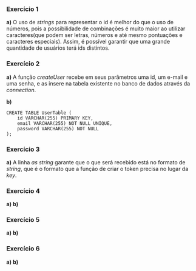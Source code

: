 ### Exercício 1
**a)** O uso de *strings* para representar o id é melhor do que o uso de números, pois a possibilidade de combinações é muito maior ao utilizar caracteres(que podem ser letras, números e até mesmo pontuações e caracteres especiais).
Assim, é possível garantir que uma grande quantidade de usuários terá ids distintos.

### Exercício 2
**a)** A função *createUser* recebe em seus parâmetros uma id, um e-mail e uma senha, e as insere na tabela existente no banco de dados através da *connection*.

**b)**
```
CREATE TABLE UserTable (
	id VARCHAR(255) PRIMARY KEY,
    email VARCHAR(255) NOT NULL UNIQUE,
    password VARCHAR(255) NOT NULL
);
```

### Exercício 3
**a)** A linha *as string* garante que o que será recebido está no formato de *string*, que é o formato que a função de criar o token precisa no lugar da *key*.

### Exercício 4
**a)**
**b)**
### Exercício 5
**a)**
**b)**
### Exercício 6
**a)**
**b)**